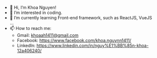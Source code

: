 - 👋 Hi, I’m Khoa Nguyen!
- 👀 I’m interested in coding.
- 🌱 I’m currently learning Front-end framework, such as ReactJS, VueJS ...
- 📫 How to reach me:
  - Gmail: khoaah1411@gmail.com
  - Facebook: https://www.facebook.com/khoa.nguynn1411/
  - LinkedIn: https://www.linkedin.com/in/nguy%E1%BB%85n-khoa-12a406240/

<!---
khoanguyn1411/khoanguyn1411 is a ✨ special ✨ repository because its `README.md` (this file) appears on your GitHub profile.
You can click the Preview link to take a look at your changes.
--->
